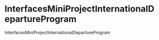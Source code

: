 # InterfacesMiniProjectInternationalDepartureProgram
InterfacesMiniProjectInternationalDepartureProgram
